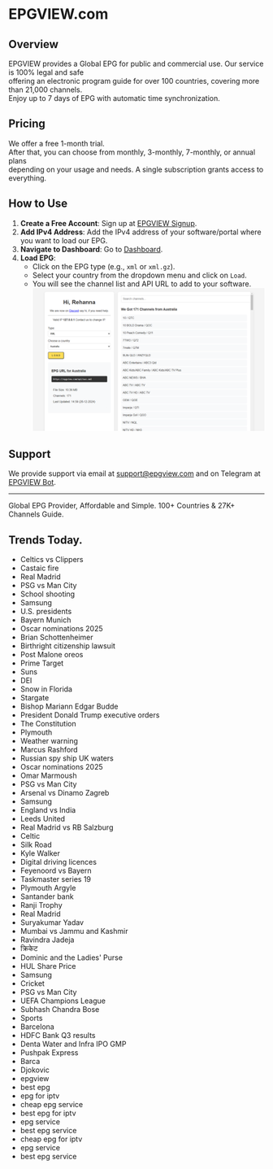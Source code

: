 # EPGVIEW.com



## Overview
EPGVIEW provides a Global EPG for public and commercial use. Our service is 100% legal and safe\
offering an electronic program guide for over 100 countries, covering more than 21,000 channels.\
Enjoy up to 7 days of EPG with automatic time synchronization.

## Pricing
We offer a free 1-month trial. \
After that, you can choose from monthly, 3-monthly, 7-monthly, or annual plans \
depending on your usage and needs. A single subscription grants access to everything.

## How to Use
1. **Create a Free Account**: Sign up at [EPGVIEW Signup](https://epgview.com/signup.php).
2. **Add IPv4 Address**: Add the IPv4 address of your software/portal where you want to load our EPG.
3. **Navigate to Dashboard**: Go to [Dashboard](https://epgview.com/dashboard.php).
4. **Load EPG**:
   - Click on the EPG type (e.g., `xml` or `xml.gz`).
   - Select your country from the dropdown menu and click on `Load`.
   - You will see the channel list and API URL to add to your software.
![EPGVIEW](img/dashboard.png)
## Support
We provide support via email at [support@epgview.com](mailto:support@epgview.com) and on Telegram at [EPGVIEW Bot](https://t.me/epgview_bot).

---

Global EPG Provider, Affordable and Simple. 100+ Countries & 27K+ Channels Guide.

## Trends Today.

- Celtics vs Clippers
- Castaic fire
- Real Madrid
- PSG vs Man City
- School shooting
- Samsung
- U.S. presidents
- Bayern Munich
- Oscar nominations 2025
- Brian Schottenheimer
- Birthright citizenship lawsuit
- Post Malone oreos
- Prime Target
- Suns
- DEI
- Snow in Florida
- Stargate
- Bishop Mariann Edgar Budde
- President Donald Trump executive orders
- The Constitution
- Plymouth
- Weather warning
- Marcus Rashford
- Russian spy ship UK waters
- Oscar nominations 2025
- Omar Marmoush
- PSG vs Man City
- Arsenal vs Dinamo Zagreb
- Samsung
- England vs India
- Leeds United
- Real Madrid vs RB Salzburg
- Celtic
- Silk Road
- Kyle Walker
- Digital driving licences
- Feyenoord vs Bayern
- Taskmaster series 19
- Plymouth Argyle
- Santander bank
- Ranji Trophy
- Real Madrid
- Suryakumar Yadav
- Mumbai vs Jammu and Kashmir
- Ravindra Jadeja
- क्रिकेट
- Dominic and the Ladies' Purse
- HUL Share Price
- Samsung
- Cricket
- PSG vs Man City
- UEFA Champions League
- Subhash Chandra Bose
- Sports
- Barcelona
- HDFC Bank Q3 results
- Denta Water and Infra IPO GMP
- Pushpak Express
- Barca
- Djokovic
- epgview
- best epg
- epg for iptv
- cheap epg service
- best epg for iptv
- epg service
- best epg service
- cheap epg for iptv
- epg service
- best epg service
